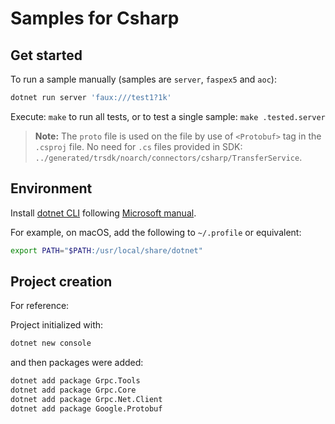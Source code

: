 
# Samples for Csharp

## Get started

To run a sample manually (samples are `server`, `faspex5` and `aoc`):

```bash
dotnet run server 'faux:///test1?1k'
```

Execute: `make` to run all tests, or to test a single sample: `make .tested.server`

> **Note:** The `proto` file is used on the file by use of `<Protobuf>` tag in the `.csproj` file.
No need for `.cs` files provided in SDK: `../generated/trsdk/noarch/connectors/csharp/TransferService`.

## Environment

Install [dotnet CLI](https://learn.microsoft.com/en-us/nuget/reference/cli-reference/cli-ref-install) following [Microsoft manual](https://learn.microsoft.com/en-us/dotnet/core/install/).

For example, on macOS, add the following to `~/.profile` or equivalent:

```bash
export PATH="$PATH:/usr/local/share/dotnet"
```

## Project creation

For reference:

Project initialized with:

```bash
dotnet new console
```

and then packages were added:

```bash
dotnet add package Grpc.Tools
dotnet add package Grpc.Core
dotnet add package Grpc.Net.Client
dotnet add package Google.Protobuf
```
